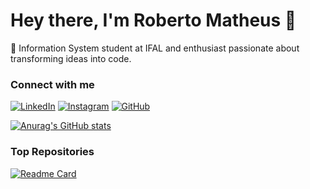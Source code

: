 # Hey there, I'm Roberto Matheus 👋 

🚀 Information System student at IFAL and enthusiast passionate about transforming ideas into code.

### Connect with me

[![LinkedIn](https://img.shields.io/badge/LinkedIn-000?style=for-the-badge&logo=linkedin&logoColor=)](https://www.linkedin.com/in/roberto-amorim-desenvolvedor/)
[![Instagram](https://img.shields.io/badge/-Instagram-000?style=for-the-badge&logo=instagram&logoColor=white)](https://www.instagram.com/roberto_am15/)
[![GitHub](https://img.shields.io/badge/GitHub-100000?style=for-the-badge&logo=github&logoColor=white)](https://github.com/robertomatheuss)

[![Anurag's GitHub stats](https://github-readme-stats.vercel.app/api?username=robertomatheuss&show_icons=true&theme=swift)](https://github.com/anuraghazra/github-readme-stats)
### Top Repositories
[![Readme Card](https://github-readme-stats.vercel.app/api/pin/?username=robertomatheuss&repo=chess-system-java&theme=swift)](https://github.com/robertomatheuss/chess-system-java)